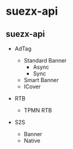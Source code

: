 # suezx-api

## suezx-api
- AdTag
  - Standard Banner
    - Async
    - Sync
  - Smart Banner
  - ICover

- RTB
  - TPMN RTB 

- S2S
  - Banner
  - Native
